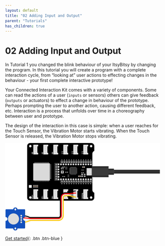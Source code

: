 ```yaml
---
layout: default
title: "02 Adding Input and Output"
parent: "Tutorials"
has_children: true
---
```


# 02 Adding Input and Output

In Tutorial 1 you changed the blink behaviour of your ItsyBitsy by changing the program. In this tutorial you will create a program with a complete interaction cycle, from “looking at” user actions to effecting changes in the behaviour - your first complete interactive prototype!

Your Connected Interaction Kit comes with a variety of components. Some can read the actions of a user (`inputs` or sensors) others can give feedback (`outputs` or actuators) to effect a change in behaviour of the prototype. Perhaps prompting the user to another action, causing different feedback, etc. Interaction is
a process that unfolds over time in a choreography between user and prototype.

The design of the interaction in this case is simple: when a user reaches for the Touch Sensor, the Vibration Motor starts vibrating. When the Touch Sensor is released, the Vibration Motor
stops vibrating.

![Illustration of the proper setup of touch sensor and ItsyBitsy](/docs/tutorials/02-adding-input-and-output/assets/Tutorial2-Illustration-1.png)

[Get started](step-1.md){: .btn .btn-blue }
